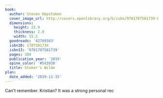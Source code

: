 ```yaml
---
book:
  author: Steven Hopstaken
  cover_image_url: http://covers.openlibrary.org/b/isbn/9781787581739-L.jpg
  dimensions:
    height: 22.9
    thickness: 2.0
    width: 15.2
  goodreads: '42789383'
  isbn10: 178758173X
  isbn13: '9781787581739'
  pages: 384
  publication_year: '2019'
  spine_color: '#5d3938'
  title: Stoker's Wilde
plan:
  date_added: '2019-11-15'
---
```


Can't remember. Kristian? It was a strong personal rec
